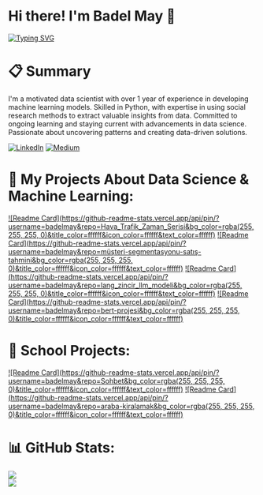 # Hi there! I'm Badel May 👋

[![Typing SVG](https://readme-typing-svg.demolab.com?font=Fira+Code&size=35&duration=3500&pause=600&color=37FD12&width=780&height=80&lines=Greetings%2C+fellow+code+wrangler!+;May+your+syntax+always+be+error-free%2C;and+your+bugs+be+extinct.;Happy+coding+%3AD)](https://git.io/typing-svg)

# 📋 Summary
I'm a motivated data scientist with over 1 year of experience in developing machine learning models. Skilled in Python, with expertise in using social research methods to extract valuable insights from data. Committed to ongoing learning and staying current with advancements in data science. Passionate about uncovering patterns and creating data-driven solutions.

[![LinkedIn](https://img.shields.io/badge/LinkedIn-%230077B5.svg?logo=linkedin&logoColor=white)](https://linkedin.com/in/badel-may) [![Medium](https://img.shields.io/badge/Medium-12100E?logo=medium&logoColor=white)](https://medium.com/@badelmay)

# 🤖 My Projects About Data Science & Machine Learning:
[![Readme Card](https://github-readme-stats.vercel.app/api/pin/?username=badelmay&repo=Hava_Trafik_Zaman_Serisi&bg_color=rgba(255, 255, 255, 0)&title_color=ffffff&icon_color=ffffff&text_color=ffffff)](https://github.com/badelmay/Hava_Trafik_Zaman_Serisi)
[![Readme Card](https://github-readme-stats.vercel.app/api/pin/?username=badelmay&repo=müşteri-segmentasyonu-satış-tahmini&bg_color=rgba(255, 255, 255, 0)&title_color=ffffff&icon_color=ffffff&text_color=ffffff)](https://github.com/badelmay/müşteri-segmentasyonu-satış-tahmini)
[![Readme Card](https://github-readme-stats.vercel.app/api/pin/?username=badelmay&repo=lang_zincir_llm_modeli&bg_color=rgba(255, 255, 255, 0)&title_color=ffffff&icon_color=ffffff&text_color=ffffff)](https://github.com/badelmay/lang_zincir_llm_modeli)
[![Readme Card](https://github-readme-stats.vercel.app/api/pin/?username=badelmay&repo=bert-projesi&bg_color=rgba(255, 255, 255, 0)&title_color=ffffff&icon_color=ffffff&text_color=ffffff)](https://github.com/badelmay/bert-projesi)

# 🏫 School Projects:
[![Readme Card](https://github-readme-stats.vercel.app/api/pin/?username=badelmay&repo=Sohbet&bg_color=rgba(255, 255, 255, 0)&title_color=ffffff&icon_color=ffffff&text_color=ffffff)](https://github.com/badelmay/Sohbet)
[![Readme Card](https://github-readme-stats.vercel.app/api/pin/?username=badelmay&repo=araba-kiralamak&bg_color=rgba(255, 255, 255, 0)&title_color=ffffff&icon_color=ffffff&text_color=ffffff)](https://github.com/badelmay/araba-kiralamak)

# 📊 GitHub Stats:
![](https://github-readme-stats.vercel.app/api/top-langs/?username=badelmay&theme=dark&hide_border=false&include_all_commits=false&count_private=false&layout=compact) <br>
![](https://github-readme-streak-stats.herokuapp.com/?user=badelmay&theme=dark&hide_border=false)
